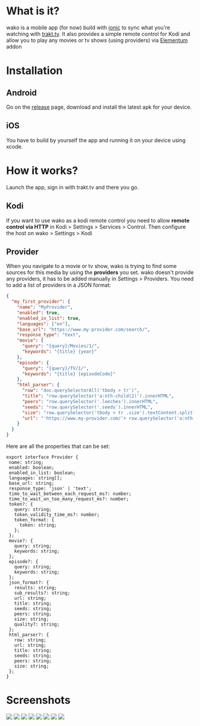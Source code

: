 # What is it?

wako is a mobile app (for now) build with [ionic](https://github.com/ionic-team/ionic) to sync what you're watching with [trakt.tv](https://trakt.tv).
It also provides a simple remote control for Kodi and allow you to play any movies or tv shows (using providers)
via [Elementum](https://github.com/elgatito/plugin.video.elementum) addon

# Installation

## Android

Go on the [release](https://github.com/JumBay/wako/releases/) page, download and install the latest apk for your device.

## iOS

You have to build by yourself the app and running it on your device using xcode.

# How it works?

Launch the app, sign in with trakt.tv and there you go.

## Kodi

If you want to use wako as a kodi remote control you need to allow **remote control via HTTP**
in Kodi > Settings > Services > Control. Then configure the host on wako > Settings > Kodi

## Provider

When you navigate to a movie or tv show, wako is trying to find some sources for this media by using the **providers** you set.
wako doesn't provide any providers, it has to be added manually in Settings > Providers.
You need to add a list of providers in a JSON format:

```json
{
  "my_first_provider": {
    "name": "MyProvider",
    "enabled": true,
    "enabled_in_list": true,
    "languages": ["en"],
    "base_url": "https://www.my-provider.com/search/",
    "response_type": "text",
    "movie": {
      "query": "{query}/Movies/1/",
      "keywords": "{title} {year}"
    },
    "episode": {
      "query": "{query}/TV/1/",
      "keywords": "{title} {episodeCode}"
    },
    "html_parser": {
      "row": "doc.querySelectorAll('tbody > tr')",
      "title": "row.querySelector('a:nth-child(2)').innerHTML",
      "peers": "row.querySelector('.leeches').innerHTML",
      "seeds": "row.querySelector('.seeds').innerHTML",
      "size": "row.querySelector('tbody > tr .size').textContent.split('B')[0] + 'B'",
      "url": "'https://www.my-provider.com/'+ row.querySelector('a:nth-child(2)').getAttribute('href')"
    }
  }
}
```

Here are all the properties that can be set:

```TS
export interface Provider {
 name: string;
 enabled: boolean;
 enabled_in_list: boolean;
 languages: string[];
 base_url: string;
 response_type: 'json' | 'text';
 time_to_wait_between_each_request_ms?: number;
 time_to_wait_on_too_many_request_ms?: number;
 token?: {
   query: string;
   token_validity_time_ms?: number;
   token_format: {
     token: string;
   };
 };
 movie?: {
   query: string;
   keywords: string;
 };
 episode?: {
   query: string;
   keywords: string;
 };
 json_format?: {
   results: string;
   sub_results?: string;
   url: string;
   title: string;
   seeds: string;
   peers: string;
   size: string;
   quality?: string;
 };
 html_parser?: {
   row: string;
   url: string;
   title: string;
   seeds: string;
   peers: string;
   size: string;
 };
}

```

# Screenshots

![](https://github.com/JumBay/wako/blob/master/resources/github/screen1.png?raw=true)
![](https://github.com/JumBay/wako/blob/master/resources/github/screen2.png?raw=true)
![](https://github.com/JumBay/wako/blob/master/resources/github/screen3.png?raw=true)
![](https://github.com/JumBay/wako/blob/master/resources/github/screen4.png?raw=true)
![](https://github.com/JumBay/wako/blob/master/resources/github/screen5.png?raw=true)
![](https://github.com/JumBay/wako/blob/master/resources/github/screen6.png?raw=true)
![](https://github.com/JumBay/wako/blob/master/resources/github/screen7.png?raw=true)
![](https://github.com/JumBay/wako/blob/master/resources/github/screen8.png?raw=true)
